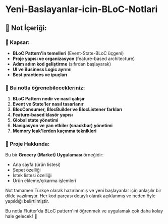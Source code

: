 # Yeni-Baslayanlar-icin-BLoC-Notlari

## 📝 Not İçeriği:

### 🎯 Kapsar:
- **BLoC Pattern'in temelleri** (Event-State-BLoC üçgeni)
- **Proje yapısı ve organizasyon** (feature-based architecture)
- **Adım adım kod geliştirme** (sıfırdan başlayarak)
- **UI ve Business Logic ayrımı**
- **Best practices ve ipuçları**

### 🚀 Bu notla öğrenebilecekleriniz:

1. **BLoC Pattern nedir ve nasıl çalışır**
2. **Event ve State'ler nasıl tasarlanır**
3. **BlocConsumer, BlocBuilder ve BlocListener farkları**
4. **Feature-based klasör yapısı**
5. **Global state yönetimi**
6. **Navigasyon ve yan etkiler (snackbar) yönetimi**
7. **Memory leak'lerden kaçınma teknikleri**

### 📱 Proje Hakkında:
Bu bir **Grocery (Market) Uygulaması** örneğidir:
- Ana sayfa (ürün listesi)
- Sepet özelliği
- İstek listesi özelliği
- Ürün ekleme/çıkarma işlemleri

Not tamamen Türkçe olarak hazırlanmış ve yeni başlayanlar için anlaşılır bir dilde yazılmıştır. Her kod parçası detaylı olarak açıklanmış ve neden öyle yapıldığı belirtilmiştir.

Bu notla Flutter'da BLoC pattern'ini öğrenmek ve uygulamak çok daha kolay hale gelecek! 🎉
